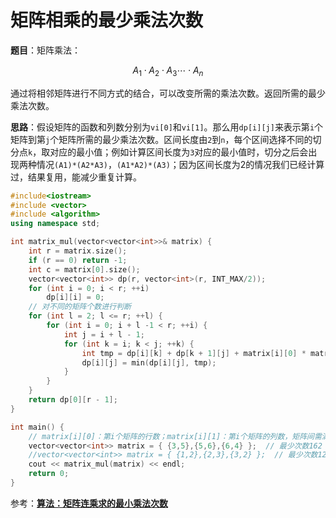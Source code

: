 # 矩阵相乘的最少乘法次数

**题目**：矩阵乘法：

$$
A_{1} \cdot A_{2} \cdot A_{3} \cdots \cdot A_{n}
$$

通过将相邻矩阵进行不同方式的结合，可以改变所需的乘法次数。返回所需的最少乘法次数。

**思路**：假设矩阵的函数和列数分别为`vi[0]`和`vi[1]`。那么用`dp[i][j]`来表示第`i`个矩阵到第`j`个矩阵所需的最少乘法次数。区间长度由`2`到`n`，每个区间选择不同的切分点`k`，取对应的最小值；例如计算区间长度为`3`对应的最小值时，切分之后会出现两种情况`(A1)*(A2*A3)`，`(A1*A2)*(A3)`；因为区间长度为2的情况我们已经计算过，结果复用，能减少重复计算。

```cpp
#include<iostream>
#include <vector>
#include <algorithm>
using namespace std;

int matrix_mul(vector<vector<int>>& matrix) {
    int r = matrix.size();
    if (r == 0) return -1;
    int c = matrix[0].size();
    vector<vector<int>> dp(r, vector<int>(r, INT_MAX/2));
    for (int i = 0; i < r; ++i)
        dp[i][i] = 0;
    // 对不同的矩阵个数进行判断
    for (int l = 2; l <= r; ++l) {
        for (int i = 0; i + l -1 < r; ++i) {
            int j = i + l - 1;
            for (int k = i; k < j; ++k) {
                int tmp = dp[i][k] + dp[k + 1][j] + matrix[i][0] * matrix[k][1] * matrix[j][1];
                dp[i][j] = min(dp[i][j], tmp);
            }
        }
    }
    return dp[0][r - 1];
}

int main() {
    // matrix[i][0]：第i个矩阵的行数；matrix[i][1]：第i个矩阵的列数，矩阵间需满足可乘条件
    vector<vector<int>> matrix = { {3,5},{5,6},{6,4} };  // 最少次数162
    //vector<vector<int>> matrix = { {1,2},{2,3},{3,2} };  // 最少次数12
    cout << matrix_mul(matrix) << endl;
    return 0;
}
```

参考：**[算法：矩阵连乘求的最小乘法次数](https://www.jianshu.com/p/02b3b1b81bee)**

